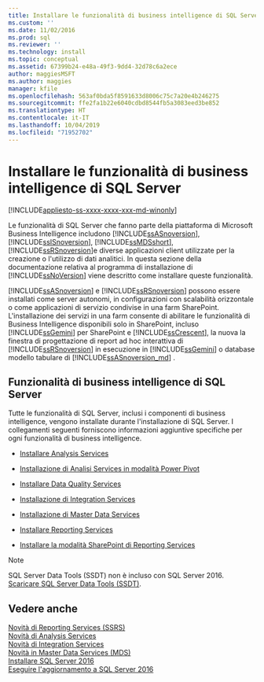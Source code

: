```yaml
---
title: Installare le funzionalità di business intelligence di SQL Server 2016 | Microsoft Docs
ms.custom: ''
ms.date: 11/02/2016
ms.prod: sql
ms.reviewer: ''
ms.technology: install
ms.topic: conceptual
ms.assetid: 67399b24-e48a-49f3-9dd4-32d78c6a2ece
author: maggiesMSFT
ms.author: maggies
manager: kfile
ms.openlocfilehash: 563af0bda5f8591633d8006c75c7a20e4b246275
ms.sourcegitcommit: ffe2fa1b22e6040cdbd8544fb5a3083eed3be852
ms.translationtype: HT
ms.contentlocale: it-IT
ms.lasthandoff: 10/04/2019
ms.locfileid: "71952702"
---
```

# <a name="install-sql-server-business-intelligence-features"></a>Installare le funzionalità di business intelligence di SQL Server

[!INCLUDE[appliesto-ss-xxxx-xxxx-xxx-md-winonly](../../includes/appliesto-ss-xxxx-xxxx-xxx-md-winonly.md)]

  Le funzionalità di SQL Server che fanno parte della piattaforma di Microsoft Business Intelligence includono [!INCLUDE[ssASnoversion](../../includes/ssasnoversion-md.md)], [!INCLUDE[ssISnoversion](../../includes/ssisnoversion-md.md)], [!INCLUDE[ssMDSshort](../../includes/ssmdsshort-md.md)], [!INCLUDE[ssRSnoversion](../../includes/ssrsnoversion-md.md)]e diverse applicazioni client utilizzate per la creazione o l'utilizzo di dati analitici. In questa sezione della documentazione relativa al programma di installazione di [!INCLUDE[ssNoVersion](../../includes/ssnoversion-md.md)] viene descritto come installare queste funzionalità.  
  
 [!INCLUDE[ssASnoversion](../../includes/ssasnoversion-md.md)] e [!INCLUDE[ssRSnoversion](../../includes/ssrsnoversion-md.md)] possono essere installati come server autonomi, in configurazioni con scalabilità orizzontale o come applicazioni di servizio condivise in una farm SharePoint. L'installazione dei servizi in una farm consente di abilitare le funzionalità di Business Intelligence disponibili solo in SharePoint, incluso [!INCLUDE[ssGemini](../../includes/ssgemini-md.md)] per SharePoint e [!INCLUDE[ssCrescent](../../includes/sscrescent-md.md)], la nuova la finestra di progettazione di report ad hoc interattiva di [!INCLUDE[ssRSnoversion](../../includes/ssrsnoversion-md.md)] in esecuzione in [!INCLUDE[ssGemini](../../includes/ssgemini-md.md)] o database modello tabulare di [!INCLUDE[ssASnoversion_md](../../includes/ssasnoversion-md.md)] .  
  
## <a name="sql-server-bi-features"></a>Funzionalità di business intelligence di SQL Server  
 Tutte le funzionalità di SQL Server, inclusi i componenti di business intelligence, vengono installate durante l'installazione di SQL Server. I collegamenti seguenti forniscono informazioni aggiuntive specifiche per ogni funzionalità di business intelligence.  
  
-   [Installare Analysis Services](https://docs.microsoft.com/analysis-services/instances/install-windows/install-analysis-services)  
  
-   [Installazione di Analisi Services in modalità Power Pivot](https://docs.microsoft.com/analysis-services/instances/install-windows/install-analysis-services-in-power-pivot-mode)  
  
-   [Installare Data Quality Services](../../data-quality-services/install-windows/install-data-quality-services.md)  
  
-   [Installazione di Integration Services](../../integration-services/install-windows/install-integration-services.md)  
  
-   [Installazione di Master Data Services](../../master-data-services/install-windows/install-master-data-services.md)  
  
-   [Installare Reporting Services](../../reporting-services/install-windows/install-reporting-services.md)  
  
-   [Installare la modalità SharePoint di Reporting Services](../../reporting-services/install-windows/install-reporting-services-sharepoint-mode.md)  

> [!NOTE]
> SQL Server Data Tools (SSDT) non è incluso con SQL Server 2016. [Scaricare SQL Server Data Tools (SSDT)](https://go.microsoft.com/fwlink/?LinkID=616714).
  
## <a name="see-also"></a>Vedere anche  
 [Novità di Reporting Services &#40;SSRS&#41;](https://msdn.microsoft.com/bc909063-6b84-4b3a-80d2-e93fc04b4b9d)   
 [Novità di Analysis Services](https://docs.microsoft.com/analysis-services/what-s-new-in-analysis-services)   
 [Novità di Integration Services](../../integration-services/what-s-new-in-integration-services-in-sql-server-2016.md)   
 [Novità in Master Data Services &#40;MDS&#41;](../../master-data-services/what-s-new-in-master-data-services-mds.md)   
 [Installare SQL Server 2016](../../database-engine/install-windows/install-sql-server.md)   
 [Eseguire l'aggiornamento a SQL Server 2016](../../database-engine/install-windows/upgrade-sql-server.md)  
  
  
